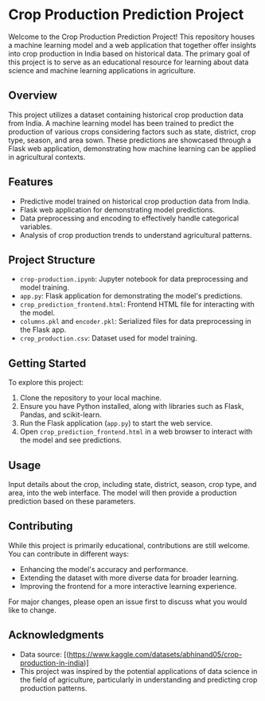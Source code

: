# Crop Production Prediction Project

Welcome to the Crop Production Prediction Project! This repository houses a machine learning model and a web application that together offer insights into crop production in India based on historical data. The primary goal of this project is to serve as an educational resource for learning about data science and machine learning applications in agriculture.

## Overview

This project utilizes a dataset containing historical crop production data from India. A machine learning model has been trained to predict the production of various crops considering factors such as state, district, crop type, season, and area sown. These predictions are showcased through a Flask web application, demonstrating how machine learning can be applied in agricultural contexts.

## Features

- Predictive model trained on historical crop production data from India.
- Flask web application for demonstrating model predictions.
- Data preprocessing and encoding to effectively handle categorical variables.
- Analysis of crop production trends to understand agricultural patterns.

## Project Structure

- `crop-production.ipynb`: Jupyter notebook for data preprocessing and model training.
- `app.py`: Flask application for demonstrating the model's predictions.
- `crop_prediction_frontend.html`: Frontend HTML file for interacting with the model.
- `columns.pkl` and `encoder.pkl`: Serialized files for data preprocessing in the Flask app.
- `crop_production.csv`: Dataset used for model training.

## Getting Started

To explore this project:

1. Clone the repository to your local machine.
2. Ensure you have Python installed, along with libraries such as Flask, Pandas, and scikit-learn.
3. Run the Flask application (`app.py`) to start the web service.
4. Open `crop_prediction_frontend.html` in a web browser to interact with the model and see predictions.

## Usage

Input details about the crop, including state, district, season, crop type, and area, into the web interface. The model will then provide a production prediction based on these parameters.

## Contributing

While this project is primarily educational, contributions are still welcome. You can contribute in different ways:

- Enhancing the model's accuracy and performance.
- Extending the dataset with more diverse data for broader learning.
- Improving the frontend for a more interactive learning experience.

For major changes, please open an issue first to discuss what you would like to change.

## Acknowledgments

- Data source: [(https://www.kaggle.com/datasets/abhinand05/crop-production-in-india)]
- This project was inspired by the potential applications of data science in the field of agriculture, particularly in understanding and predicting crop production patterns.

 

